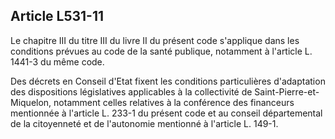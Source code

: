 ## Article L531-11

Le chapitre III du titre III du livre II du présent code s'applique dans les conditions prévues au code de la
santé publique, notamment à l'article L. 1441-3 du même code.

Des décrets en Conseil d'Etat fixent les conditions particulières d'adaptation des dispositions législatives
applicables à la collectivité de Saint-Pierre-et-Miquelon, notamment celles relatives à la conférence des
financeurs mentionnée à l'article L. 233-1 du présent code et au conseil départemental de la citoyenneté et de
l'autonomie mentionné à l'article L. 149-1.

